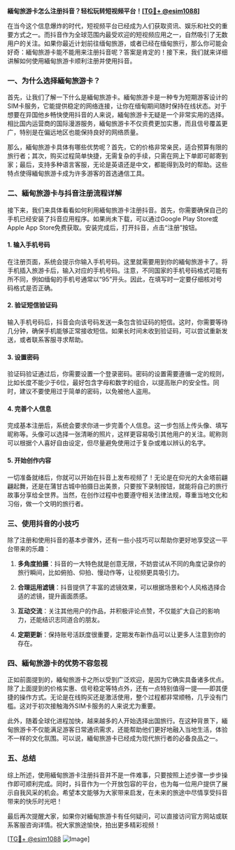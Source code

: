 **緬甸旅游卡怎么注册抖音？轻松玩转短视频平台！[[TG💪+ @esim1088](https://t.me/s/esim1088)]**

在当今这个信息爆炸的时代，短视频平台已经成为人们获取资讯、娱乐和社交的重要方式之一。而抖音作为全球范围内最受欢迎的短视频应用之一，自然吸引了无数用户的关注。如果你最近计划前往缅甸旅游，或者已经在缅甸旅行，那么你可能会好奇：緬甸旅游卡能不能用来注册抖音呢？答案是肯定的！接下来，我们就来详细讲解如何使用緬甸旅游卡顺利注册并使用抖音。

### 一、为什么选择緬甸旅游卡？

首先，让我们了解一下什么是緬甸旅游卡。緬甸旅游卡是一种专为短期游客设计的SIM卡服务，它能提供稳定的网络连接，让你在缅甸期间随时保持在线状态。对于想要在异国他乡畅快使用抖音的人来说，緬甸旅游卡无疑是一个非常实用的选择。相比国内运营商的国际漫游服务，緬甸旅游卡不仅资费更加实惠，而且信号覆盖更广，特别是在偏远地区也能保持良好的网络质量。

那么，緬甸旅游卡具体有哪些优势呢？首先，它的价格非常亲民，适合预算有限的旅行者；其次，购买过程简单快捷，无需复杂的手续，只需在网上下单即可邮寄到家；最后，支持多种语言客服，无论是英语还是中文，都能得到及时的帮助。这些特点使得緬甸旅游卡成为许多游客的首选通信工具。

### 二、緬甸旅游卡与抖音注册流程详解

接下来，我们来具体看看如何利用緬甸旅游卡注册抖音。首先，你需要确保自己的手机已经安装了抖音应用程序。如果尚未下载，可以通过Google Play Store或Apple App Store免费获取。安装完成后，打开抖音，点击“注册”按钮。

#### 1. 输入手机号码

在注册页面，系统会提示你输入手机号码。这里就需要用到你的緬甸旅游卡了。将手机插入旅游卡后，输入对应的手机号码。注意，不同国家的手机号码格式可能有所不同，例如缅甸的手机号通常以“95”开头。因此，在填写时一定要仔细核对号码格式是否正确。

#### 2. 验证短信验证码

输入手机号码后，抖音会向该号码发送一条包含验证码的短信。这时，你需要等待几分钟，确保手机能够正常接收短信。如果长时间未收到验证码，可以尝试重新发送，或者联系客服寻求帮助。

#### 3. 设置密码

验证码验证通过后，你需要设置一个登录密码。密码的设置需要遵循一定的规则，比如长度不能少于6位，最好包含字母和数字的组合，以提高账户的安全性。同时，建议不要使用过于简单的密码，以免被他人盗用。

#### 4. 完善个人信息

完成基本注册后，系统会要求你进一步完善个人信息。这一步包括上传头像、填写昵称等。头像可以选择一张清晰的照片，这样更容易吸引其他用户的关注。昵称则可以根据个人喜好自由设定，但尽量避免使用过于复杂或难以辨认的名字。

#### 5. 开始创作内容

一切准备就绪后，你就可以开始在抖音上发布视频了！无论是在仰光的大金塔前翩翩起舞，还是在蒲甘古城中拍摄日出美景，只要按下录制按钮，就能将自己的旅行故事分享给全世界。当然，在创作过程中也要遵守相关法律法规，尊重当地文化和习俗，做一个文明的旅行者。

### 三、使用抖音的小技巧

除了注册和使用抖音的基本步骤外，还有一些小技巧可以帮助你更好地享受这一平台带来的乐趣：

1. **多角度拍摄**：抖音的一大特色就是创意无限，不妨尝试从不同的角度记录你的旅行瞬间，比如俯拍、仰拍、慢动作等，让视频更具吸引力。
   
2. **合理运用滤镜**：抖音提供了丰富的滤镜效果，可以根据场景和个人风格选择合适的滤镜，提升画面质感。
   
3. **互动交流**：关注其他用户的作品，并积极评论点赞，不仅能扩大自己的影响力，还能结识志同道合的朋友。
   
4. **定期更新**：保持账号活跃度很重要，定期发布新作品可以让更多人注意到你的存在。

### 四、緬甸旅游卡的优势不容忽视

正如前面提到的，緬甸旅游卡之所以受到广泛欢迎，是因为它确实具备诸多优点。除了上面提到的价格实惠、信号稳定等特点外，还有一点特别值得一提——即其便捷的操作方式。无论是在线购买还是激活使用，整个过程都非常顺畅，几乎没有门槛。这对于初次接触海外SIM卡服务的人来说尤为重要。

此外，随着全球化进程加快，越来越多的人开始选择出国旅行。在这种背景下，緬甸旅游卡不仅能满足游客日常通讯需求，还能帮助他们更好地融入当地生活，体验不一样的文化氛围。可以说，緬甸旅游卡已经成为现代旅行者的必备良品之一。

### 五、总结

综上所述，使用緬甸旅游卡注册抖音并不是一件难事，只要按照上述步骤一步步操作即可顺利完成。同时，抖音作为一个开放包容的平台，也为每一位用户提供了展示自我风采的机会。希望本文能够为大家带来启发，在未来的旅途中尽情享受抖音带来的快乐时光吧！

最后再次提醒大家，如果你对緬甸旅游卡有任何疑问，可以直接访问官方网站或联系客服咨询详情。祝大家旅途愉快，拍出更多精彩视频！

[[TG💪+ @esim1088](https://t.me/s/esim1088) ![Image](https://i.postimg.cc/4NQfJmqS/Snipaste-2025-05-13-00-14-12.png)]